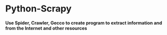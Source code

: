# Python-Scrapy

#### Use Spider, Crawler, Gecco to create program to extract information and from the Internet and other resources
